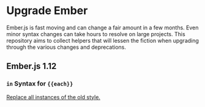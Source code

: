 # Upgrade Ember
Ember.js is fast moving and can change a fair amount in a few months. Even minor syntax changes can take hours to resolve on large projects. This repository aims to collect helpers that will lessen the fiction when upgrading through the various changes and deprecations.

## Ember.js 1.12
### `in` Syntax for `{{each}}`
[Replace all instances of the old style.]()
